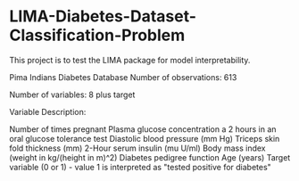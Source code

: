 # LIMA-Diabetes-Dataset-Classification-Problem
This project is to test the LIMA package for model interpretability.

Pima Indians Diabetes Database
Number of observations: 613

Number of variables: 8 plus target

Variable Description:

Number of times pregnant
Plasma glucose concentration a 2 hours in an oral glucose tolerance test
Diastolic blood pressure (mm Hg)
Triceps skin fold thickness (mm)
2-Hour serum insulin (mu U/ml)
Body mass index (weight in kg/(height in m)^2)
Diabetes pedigree function
Age (years)
Target variable (0 or 1) - value 1 is interpreted as "tested positive for diabetes"

